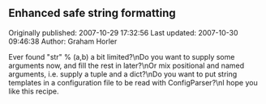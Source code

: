## Enhanced safe string formatting 
Originally published: 2007-10-29 17:32:56 
Last updated: 2007-10-30 09:46:38 
Author: Graham Horler 
 
Ever found "str" % (a,b) a bit limited?\nDo you want to supply some arguments now, and fill the rest in later?\nOr mix positional and named arguments, i.e. supply a tuple and a dict?\nDo you want to put string templates in a configuration file to be read with ConfigParser?\nI hope you like this recipe.